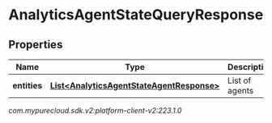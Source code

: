 # AnalyticsAgentStateQueryResponse


## Properties

| Name | Type | Description | Notes |
| ------------ | ------------- | ------------- | ------------- |
| **entities** | [**List&lt;AnalyticsAgentStateAgentResponse&gt;**](AnalyticsAgentStateAgentResponse) | List of agents |  [optional] |




_com.mypurecloud.sdk.v2:platform-client-v2:223.1.0_
